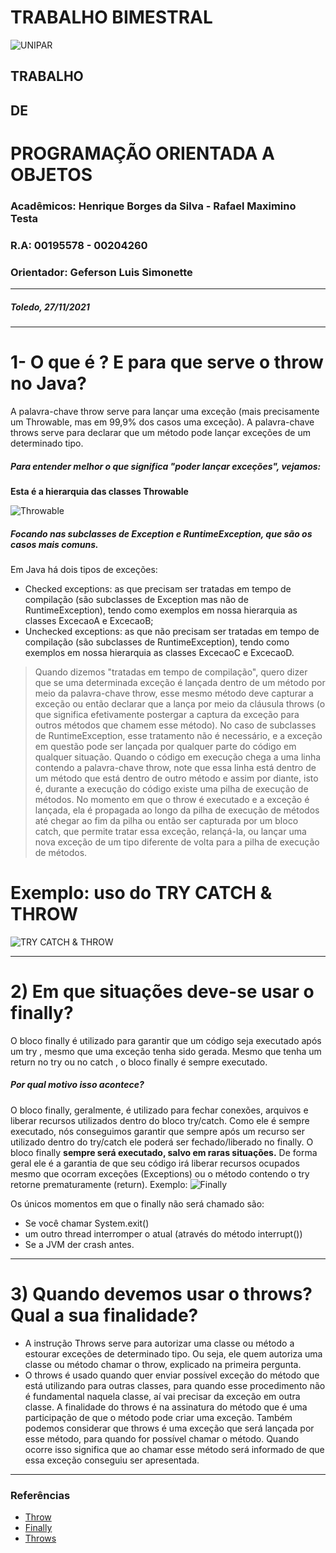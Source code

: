 #  TRABALHO BIMESTRAL
![UNIPAR ](https://www.calendariodovestibular.com.br/wp-content/uploads/2013/03/post_unipar.png) 

## TRABALHO  
## DE
PROGRAMAÇÃO ORIENTADA A OBJETOS
=============================
   

### Acadêmicos: Henrique Borges da Silva - Rafael Maximino Testa
### R.A: 00195578 - 00204260
### Orientador: Geferson Luis Simonette
*******
#####   Toledo, 27/11/2021

*****
# 1- O que é ? E para que serve o throw no Java? 
 A palavra-chave throw serve para lançar uma exceção (mais precisamente um Throwable, mas em 99,9% dos casos uma exceção). A palavra-chave throws serve para declarar que um método pode lançar exceções de um determinado tipo.

##### Para entender melhor o que significa "poder lançar exceções", vejamos:
 **Esta é a hierarquia das classes Throwable**

![Throwable](https://www.oracle.com/technetwork/es/images/img1-5928057.png)
##### Focando nas subclasses de Exception e RuntimeException, que são os casos mais comuns.

Em Java há dois tipos de exceções:
* Checked exceptions: as que precisam ser tratadas em tempo de compilação (são subclasses de Exception mas não de RuntimeException), tendo como exemplos em nossa hierarquia as classes ExcecaoA e ExcecaoB;
* Unchecked exceptions: as que não precisam ser tratadas em tempo de compilação (são subclasses de RuntimeException), tendo como exemplos em nossa hierarquia as classes ExcecaoC e ExcecaoD.

> Quando dizemos "tratadas em tempo de compilação", quero dizer que se uma determinada exceção é lançada dentro de um método por meio da palavra-chave throw, esse mesmo método deve capturar a exceção ou então declarar que a lança por meio da cláusula throws (o que significa efetivamente postergar a captura da exceção para outros métodos que chamem esse método). No caso de subclasses de RuntimeException, esse tratamento não é necessário, e a exceção em questão pode ser lançada por qualquer parte do código em qualquer situação.
Quando o código em execução chega a uma linha contendo a palavra-chave throw, note que essa linha está dentro de um método que está dentro de outro método e assim por diante, isto é, durante a execução do código existe uma pilha de execução de métodos. No momento em que o throw é executado e a exceção é lançada, ela é propagada ao longo da pilha de execução de métodos até chegar ao fim da pilha ou então ser capturada por um bloco catch, que permite tratar essa exceção, relançá-la, ou lançar uma nova exceção de um tipo diferente de volta para a pilha de execução de métodos.


# Exemplo: uso do **TRY CATCH** & **THROW** 

![TRY CATCH & THROW](https://s3.amazonaws.com/webucator-how-tos/2052.png)
****
# 2) Em que situações deve-se usar o finally? 
O bloco finally é utilizado para garantir que um código seja executado após um try , mesmo que uma exceção tenha sido gerada. Mesmo que tenha um return no try ou no catch , o bloco finally é sempre executado.
##### Por qual motivo isso acontece?
O bloco finally, geralmente, é utilizado para fechar conexões, arquivos e liberar recursos utilizados dentro do bloco try/catch. Como ele é sempre executado, nós conseguimos garantir que sempre após um recurso ser utilizado dentro do try/catch ele poderá ser fechado/liberado no finally.
O bloco finally **sempre será executado, salvo em raras situações.**
De forma geral ele é a garantia de que seu código irá liberar recursos ocupados mesmo que ocorram exceções (Exceptions) ou o método contendo o try retorne prematuramente (return).
Exemplo:
![Finally](https://www.galinhaprogramadora.com.br/wp-content/uploads/2019/06/codigo-exemplo-blocos-try-catch-finally-1024x503.png)


Os únicos momentos em que o finally não será chamado são:
* Se você chamar System.exit()
* um outro thread interromper o atual (através do método interrupt())
* Se a JVM der crash antes.
****
# 3) Quando devemos usar o throws? Qual a sua finalidade? 
* A instrução Throws serve para autorizar uma classe ou método a estourar exceções de determinado tipo. Ou seja, ele quem autoriza uma classe ou método chamar o throw, explicado na primeira pergunta.
* O throws é usado quando quer enviar possível exceção do método que está utilizando para outras classes, para quando esse procedimento não é fundamental naquela classe, aí vai precisar da exceção em outra classe. A finalidade do throws é na assinatura do método que é uma participação de que o método pode criar uma exceção. Também podemos considerar que throws é uma exceção que será lançada por esse método, para quando for possível chamar o método. Quando ocorre isso significa que ao chamar esse método será informado de que essa exceção conseguiu ser apresentada.
****
### Referências 
 *  [Throw ](https://developer.mozilla.org/pt-BR/docs/Web/JavaScript/Reference/Statements/throw)
 *  [Finally](https://www.guj.com.br/t/finally/75238)
  *  [Throws](https://www.guj.com.br/t/throw-e-throws/39358)


